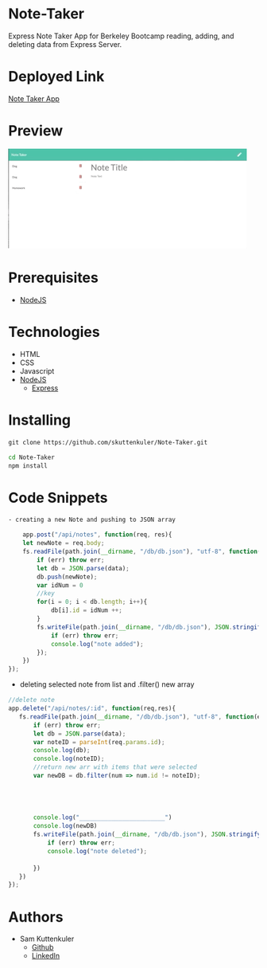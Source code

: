 # Note-Taker
Express Note Taker App for Berkeley Bootcamp reading, adding, and deleting data from Express Server.
# Deployed Link
[Note Taker App](https://sleepy-castle-17394.herokuapp.com/)


# Preview

![Alt text](./public/assets/images/NoteGif.gif?raw=true "Preview Gif")

# Prerequisites
* [NodeJS](https://nodejs.org/en/)

# Technologies
* HTML
* CSS
* Javascript
* [NodeJS](https://nodejs.org/en/)
    * [Express](https://expressjs.com/)

# Installing 

```git
git clone https://github.com/skuttenkuler/Note-Taker.git
```
```bash
cd Note-Taker
npm install
```

    
# Code Snippets
    - creating a new Note and pushing to JSON array


```javascript
    app.post("/api/notes", function(req, res){
    let newNote = req.body;
    fs.readFile(path.join(__dirname, "/db/db.json"), "utf-8", function(err, data){
        if (err) throw err;
        let db = JSON.parse(data);
        db.push(newNote);
        var idNum = 0
        //key
        for(i = 0; i < db.length; i++){
            db[i].id = idNum ++;
        }
        fs.writeFile(path.join(__dirname, "/db/db.json"), JSON.stringify(db), function(err){
            if (err) throw err;
            console.log("note added");
        });
    })
});
```

 - deleting selected note from list and .filter() new array


 ```javascript
 //delete note
app.delete("/api/notes/:id", function(req,res){
    fs.readFile(path.join(__dirname, "/db/db.json"), "utf-8", function(err){
        if (err) throw err;
        let db = JSON.parse(data);
        var noteID = parseInt(req.params.id);
        console.log(db);
        console.log(noteID);
        //return new arr with items that were selected
        var newDB = db.filter(num => num.id != noteID);
                 
    


        console.log("________________________")
        console.log(newDB)
        fs.writeFile(path.join(__dirname, "/db/db.json"), JSON.stringify(newDB), function(err){
            if (err) throw err;
            console.log("note deleted");
            
        })
    })
});
 ```




    

# Authors
- Sam Kuttenkuler
    - [Github](https://www.github.com/skuttenkuler)
    - [LinkedIn](https://www.linkedin.com/in/skdev91)